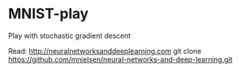 # MNIST-play
Play with stochastic gradient descent

Read: http://neuralnetworksanddeeplearning.com
git clone https://github.com/mnielsen/neural-networks-and-deep-learning.git
